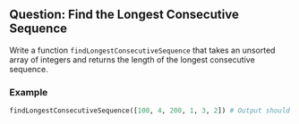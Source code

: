 ## Question: Find the Longest Consecutive Sequence

Write a function `findLongestConsecutiveSequence` that takes an unsorted array of integers and returns the length of the longest consecutive sequence.

### Example

```python
findLongestConsecutiveSequence([100, 4, 200, 1, 3, 2]) # Output should be 4, for the sequence [1, 2, 3, 4]
